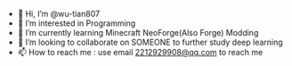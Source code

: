 - 👋 Hi, I’m @wu-tian807
- 👀 I’m interested in Programming
- 🌱 I’m currently learning Minecraft NeoForge(Also Forge) Modding
- 💞️ I’m looking to collaborate on SOMEONE to further study deep learning
- 📫 How to reach me : use email 2212929908@qq.com to reach me

<!---
wu-tian807/wu-tian807 is a ✨ special ✨ repository because its `README.md` (this file) appears on your GitHub profile.
You can click the Preview link to take a look at your changes.
--->
